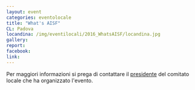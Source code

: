 ```yaml
---
layout: event
categories: eventolocale
title: "What's AISF"
CL: Padova
locandina: /img/eventilocali/2016_WhatsAISF/locandina.jpg
gallery:
report:
facebook:
link:
---
```


Per maggiori informazioni si prega di contattare il [presidente](/comitatilocali/) del comitato locale che ha organizzato l'evento.

